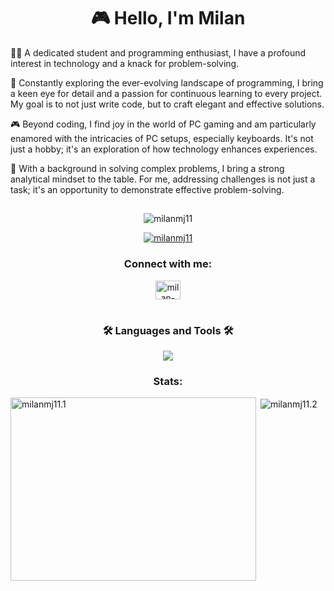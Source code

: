 <h1 align="center">🎮 Hello, I'm Milan </h1>
<p align="center">

👨‍💻 A dedicated student and programming enthusiast, I have a profound interest in technology and a knack for problem-solving. 

🚀 Constantly exploring the ever-evolving landscape of programming, I bring a keen eye for detail and a passion for continuous learning to every project. My goal is to not just write code, but to craft elegant and effective solutions.

🎮 Beyond coding, I find joy in the world of PC gaming and am particularly enamored with the intricacies of PC setups, especially keyboards. It's not just a hobby; it's an exploration of how technology enhances experiences. 

👾 With a background in solving complex problems, I bring a strong analytical mindset to the table. For me, addressing challenges is not just a task; it's an opportunity to demonstrate effective problem-solving.
</p>

##

<p align="center"> <img src="https://komarev.com/ghpvc/?username=milanmj11&label=Profile%20views&color=0e75b6&style=flat" alt="milanmj11" /> </p>

<p align="center"> <a href="https://github.com/ryo-ma/github-profile-trophy"><img src="https://github-profile-trophy.vercel.app/?username=milanmj11&theme=darkhub&row=2&column=4" alt="milanmj11" /></a> </p>

<h3 align="center">Connect with me:</h3>
<p align="center">
<a href="https://linkedin.com/in/milan-mujdar-4b44032b5" target="blank"><img align="center" src="https://raw.githubusercontent.com/rahuldkjain/github-profile-readme-generator/master/src/images/icons/Social/linked-in-alt.svg" alt="milan-mujdar-4b44032b5" height="30" width="40" /></a>
</p>


#

<h3 align="center"> 🛠 Languages and Tools 🛠 </h3>

<div align="center">
    <img src="https://skillicons.dev/icons?i=cpp,c,cs,py,haskell,linux,vscode,html,css,git,mysql,eclipse" />
</div>

<h3 align="center"> Stats: </h3>
<p><img align="left" src="https://github-readme-stats.vercel.app/api/top-langs?username=milanmj11&show_icons=true&locale=en&layout=compact&theme=github_dark" alt="milanmj11.1" width="393" height="293" /></p>

<p>&nbsp;<img align="center" src="https://github-readme-stats.vercel.app/api?username=milanmj11&show_icons=true&locale=en&theme=github_dark" alt="milanmj11.2" /></p>
